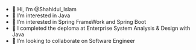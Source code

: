 - 👋 Hi, I’m @Shahidul_Islam
- 👀 I’m interested in Java
- 👀 I’m interested in Spring FrameWork and Spring Boot
- 🌱 I completed the deploma at Enterprise System Analysis & Design with Java
- 💞️ I’m looking to collaborate on Software Engineer


<!---
ReyadJSD/ReyadJSD is a ✨ special ✨ repository because its `README.md` (this file) appears on your GitHub profile.
You can click the Preview link to take a look at your changes.
--->
